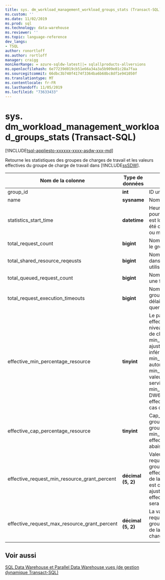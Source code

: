 ```yaml
---
title: sys. dm_workload_management_workload_groups_stats (Transact-SQL) | Microsoft Docs
ms.custom: ''
ms.date: 11/02/2019
ms.prod: sql
ms.technology: data-warehouse
ms.reviewer: ''
ms.topic: language-reference
dev_langs:
- TSQL
author: ronortloff
ms.author: rortloff
manager: craigg
monikerRange: = azure-sqldw-latest||= sqlallproducts-allversions
ms.openlocfilehash: 6e77239d019cb51e66a34a3a5b909e01c28a7faa
ms.sourcegitcommit: 66dbc3b740f4174f3364ba6b68bc8df1e941050f
ms.translationtype: MT
ms.contentlocale: fr-FR
ms.lasthandoff: 11/05/2019
ms.locfileid: "73633433"
---
```

# <a name="sysdm_workload_management_workload_groups_stats-transact-sql"></a>sys. dm_workload_management_workload_groups_stats (Transact-SQL)
[!INCLUDE[tsql-appliesto-xxxxxx-xxxx-asdw-xxx-md](../../includes/tsql-appliesto-xxxxxx-xxxx-asdw-xxx-md.md)]

Retourne les statistiques des groupes de charges de travail et les valeurs effectives du groupe de charge de travail dans [!INCLUDE[ssSDW](../../includes/sssdw-md.md)].  
  
|Nom de la colonne|Type de données|Description|Plage|  
|-----------------|---------------|-----------------|-----------|  
|group_id|**int**|ID unique du groupe de charges de travail.||
|name|**sysname**|Nom du groupe de charges de travail.||
|statistics_start_time|**datetime**|Heure de début de la collecte de statistiques pour le groupe de charge de travail.  La valeur est lorsque le groupe de charge de travail a été créé ou lorsque l’instance est suspendue ou mise à l’échelle.||
|total_request_count|**bigint**|Nombre cumulatif de demandes traitées dans le groupe de charges de travail.||
|total_shared_resource_reqeusts|**bigint**|Nombre cumulatif de demandes terminées dans le groupe de charge de travail qui utilisaient des ressources du pool partagé.||
|total_queued_request_count|**bigint**|Nombre cumulatif de demandes en attente une fois la limite d’max_concurrency atteinte.||
|total_request_execution_timeouts|**bigint**|Nombre cumulatif de demandes dans le groupe de charge de travail qui ont dépassé le délai d’exécution en fonction du paramètre de query_execution_timeout_sec.||
|effective_min_percentage_resource|**tinyint**|Le paramètre de min_percentage_resource effectif est autorisé à prendre en compte le niveau de service et les paramètres de groupe de charge de travail. Le min_percentage_resource effectif peut être ajusté plus haut sur des niveaux de service inférieurs.  Par exemple, sur DW100c, la min_percentage_resource la plus faible autorisée est de 25%.  Le min_percentage_resource est ajusté à 0% si la valeur ne peut pas être accordée au niveau du service.  Par exemple, min_percentage_resource défini sur 10% sur DW6000c, aurait une effective_min_percentage_resource de 0% en cas de mise à l’échelle de DW100c.||
|effective_cap_percentage_resource|**tinyint**|Cap_percentage_resource effective pour le groupe de charge de travail.  S’il existe d’autres groupes de charges de travail avec min_percentage_resource > 0, le effective_cap_percentage_resource est abaissé proportionnellement.||
|effective_request_min_resource_grant_percent|**décimal (5, 2)**|Valeur d’exécution effective pour request_min_resource_grant_percent du groupe de charge de travail. La valeur effective compte tenu du niveau de service et de la façon dont le groupe de charge de travail est configuré.  Si min_percentage_resource est ajusté en raison du niveau de service, effective_request_min_resource_grant_percent sera ajusté en conséquence.||
|effective_request_max_resource_grant_percent|**décimal (5, 2)**|La valeur d’exécution effective pour request_max_resource_grant_percent du groupe de charge de travail en tenant compte de la configuration de tous les groupes de charges de travail.||
|||||

## <a name="see-also"></a>Voir aussi

 [SQL Data Warehouse et Parallel Data Warehouse vues &#40;de gestion dynamique Transact-SQL&#41;](../../relational-databases/system-dynamic-management-views/sql-and-parallel-data-warehouse-dynamic-management-views.md)  
